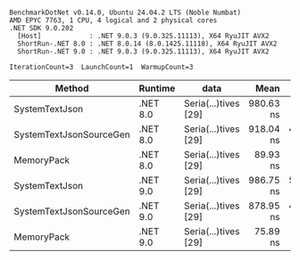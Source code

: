 ```

BenchmarkDotNet v0.14.0, Ubuntu 24.04.2 LTS (Noble Numbat)
AMD EPYC 7763, 1 CPU, 4 logical and 2 physical cores
.NET SDK 9.0.202
  [Host]            : .NET 9.0.3 (9.0.325.11113), X64 RyuJIT AVX2
  ShortRun-.NET 8.0 : .NET 8.0.14 (8.0.1425.11118), X64 RyuJIT AVX2
  ShortRun-.NET 9.0 : .NET 9.0.3 (9.0.325.11113), X64 RyuJIT AVX2

IterationCount=3  LaunchCount=1  WarmupCount=3  

```
| Method                  | Runtime  | data                 | Mean      | Error     | StdDev   | Min       | Max       | Gen0   | Allocated |
|------------------------ |--------- |--------------------- |----------:|----------:|---------:|----------:|----------:|-------:|----------:|
| SystemTextJson          | .NET 8.0 | Seria(...)tives [29] | 980.63 ns |  7.500 ns | 0.411 ns | 980.27 ns | 981.08 ns | 0.0267 |     464 B |
| SystemTextJsonSourceGen | .NET 8.0 | Seria(...)tives [29] | 918.04 ns | 40.450 ns | 2.217 ns | 915.84 ns | 920.27 ns | 0.0334 |     568 B |
| MemoryPack              | .NET 8.0 | Seria(...)tives [29] |  89.93 ns |  5.547 ns | 0.304 ns |  89.74 ns |  90.28 ns | 0.0072 |     120 B |
| SystemTextJson          | .NET 9.0 | Seria(...)tives [29] | 986.75 ns | 58.870 ns | 3.227 ns | 984.04 ns | 990.32 ns | 0.0267 |     464 B |
| SystemTextJsonSourceGen | .NET 9.0 | Seria(...)tives [29] | 878.95 ns | 44.987 ns | 2.466 ns | 876.18 ns | 880.89 ns | 0.0334 |     568 B |
| MemoryPack              | .NET 9.0 | Seria(...)tives [29] |  75.89 ns |  8.674 ns | 0.475 ns |  75.60 ns |  76.43 ns | 0.0072 |     120 B |
